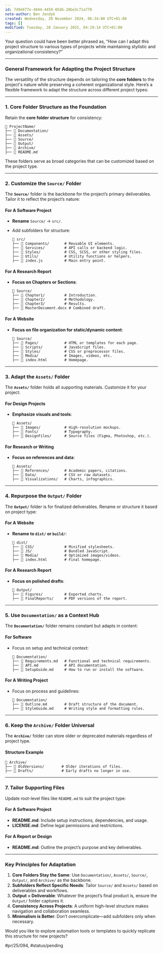 ```yaml
---
id: 7d9d477e-4844-4459-85db-28be3c71a770
note-author: Ben Jendyk
created: Wednesday, 20 November 2024, 06:34:00 UTC+01:00
tags: []
modified: Tuesday, 28 January 2025, 04:19:14 UTC+01:00
---
```


Your question could have been better phrased as, “How can I adapt this project structure to various types of projects while maintaining stylistic and organizational consistency?”

---

### **General Framework for Adapting the Project Structure**

The versatility of the structure depends on tailoring the **core folders** to the project's nature while preserving a coherent organizational style. Here’s a flexible framework to adapt the structure across different project types:

---

### **1. Core Folder Structure as the Foundation**

Retain the **core folder structure** for consistency:

```plaintext
📁 ProjectName/
├── 📁 Documentation/
├── 📁 Assets/
├── 📁 Source/
├── 📁 Output/
├── 📁 Archive/
├── 📄 README.md
```

These folders serve as broad categories that can be customized based on the project type.

---

### **2. Customize the `Source/` Folder**

The **`Source/`** folder is the backbone for the project’s primary deliverables. Tailor it to reflect the project’s nature:

#### **For A Software Project**

- **Rename** `Source/` → `src/`.
- Add subfolders for structure:

  ```plaintext
  📁 src/
  ├── 📁 Components/       # Reusable UI elements.
  ├── 📁 Services/         # API calls or backend logic.
  ├── 📁 Styles/           # CSS, SCSS, or other styling files.
  ├── 📁 Utils/            # Utility functions or helpers.
  ├── 📄 index.js          # Main entry point.
  ```

#### **For A Research Report**

- **Focus on Chapters or Sections**:

  ```plaintext
  📁 Source/
  ├── 📁 Chapter1/         # Introduction.
  ├── 📁 Chapter2/         # Methodology.
  ├── 📁 Chapter3/         # Results.
  ├── 📄 MasterDocument.docx # Combined draft.
  ```

#### **For A Website**

- **Focus on file organization for static/dynamic content**:

  ```plaintext
  📁 Source/
  ├── 📁 Pages/            # HTML or templates for each page.
  ├── 📁 Scripts/          # JavaScript files.
  ├── 📁 Styles/           # CSS or preprocessor files.
  ├── 📁 Media/            # Images, videos, etc.
  ├── 📄 index.html        # Homepage.
  ```

---

### **3. Adapt the `Assets/` Folder**

The **`Assets/`** folder holds all supporting materials. Customize it for your project:

#### **For Design Projects**

- **Emphasize visuals and tools**:

  ```plaintext
  📁 Assets/
  ├── 📁 Images/           # High-resolution mockups.
  ├── 📁 Fonts/            # Typography.
  ├── 📁 DesignFiles/      # Source files (Figma, Photoshop, etc.).
  ```

#### **For Research or Writing**

- **Focus on references and data**:

  ```plaintext
  📁 Assets/
  ├── 📁 References/       # Academic papers, citations.
  ├── 📁 Data/             # CSV or raw datasets.
  ├── 📁 Visualizations/   # Charts, infographics.
  ```

---

### **4. Repurpose the `Output/` Folder**

The **`Output/`** folder is for finalized deliverables. Rename or structure it based on project type:

#### **For A Website**

- **Rename to `dist/` or `build/`**:

  ```plaintext
  📁 dist/
  ├── 📁 CSS/              # Minified stylesheets.
  ├── 📁 JS/               # Bundled JavaScript.
  ├── 📁 Media/            # Optimized images/videos.
  ├── 📄 index.html        # Final homepage.
  ```

#### **For A Research Report**

- **Focus on polished drafts**:

  ```plaintext
  📁 Output/
  ├── 📁 Figures/          # Exported charts.
  ├── 📁 FinalReports/     # PDF versions of the report.
  ```

---

### **5. Use `Documentation/` as a Context Hub**

The **`Documentation/`** folder remains constant but adapts in content:

#### **For Software**

- Focus on setup and technical context:

  ```plaintext
  📁 Documentation/
  ├── 📄 Requirements.md   # Functional and technical requirements.
  ├── 📄 API.md            # API documentation.
  ├── 📄 SetupGuide.md     # How to run or install the software.
  ```

#### **For A Writing Project**

- Focus on process and guidelines:

  ```plaintext
  📁 Documentation/
  ├── 📄 Outline.md        # Draft structure of the document.
  ├── 📄 StyleGuide.md     # Writing style and formatting rules.
  ```

---

### **6. Keep the `Archive/` Folder Universal**

The **`Archive/`** folder can store older or deprecated materials regardless of project type.

#### **Structure Example**

```plaintext
📁 Archive/
├── 📁 OldVersions/        # Older iterations of files.
├── 📁 Drafts/             # Early drafts no longer in use.
```

---

### **7. Tailor Supporting Files**

Update root-level files like `README.md` to suit the project type:

#### **For A Software Project**

- **README.md**: Include setup instructions, dependencies, and usage.
- **LICENSE.md**: Define legal permissions and restrictions.

#### **For A Report or Design**

- **README.md**: Outline the project’s purpose and key deliverables.

---

### **Key Principles for Adaptation**

1. **Core Folders Stay the Same**: Use `Documentation/`, `Assets/`, `Source/`, `Output/`, and `Archive/` as the backbone.
2. **Subfolders Reflect Specific Needs**: Tailor `Source/` and `Assets/` based on deliverables and workflows.
3. **Output = Deliverable**: Whatever the project’s final product is, ensure the `Output/` folder captures it.
4. **Consistency Across Projects**: A uniform high-level structure makes navigation and collaboration seamless.
5. **Minimalism is Better**: Don’t overcomplicate—add subfolders only when necessary.

Would you like to explore automation tools or templates to quickly replicate this structure for new projects?


#pr/25/094, #status/pending